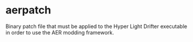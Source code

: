 # aerpatch

Binary patch file that must be applied to the Hyper Light Drifter executable in order to use the AER modding framework.
